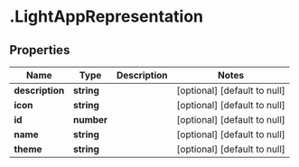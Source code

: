 # .LightAppRepresentation

## Properties
Name | Type | Description | Notes
------------ | ------------- | ------------- | -------------
**description** | **string** |  | [optional] [default to null]
**icon** | **string** |  | [optional] [default to null]
**id** | **number** |  | [optional] [default to null]
**name** | **string** |  | [optional] [default to null]
**theme** | **string** |  | [optional] [default to null]


